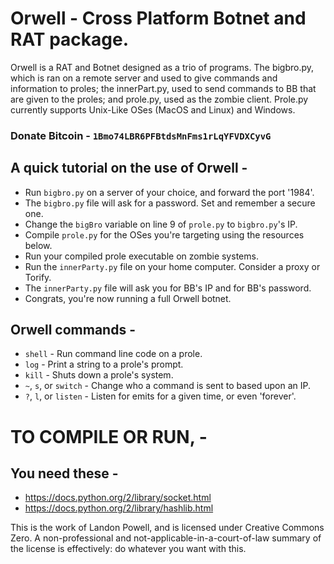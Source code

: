 # Orwell - Cross Platform Botnet and RAT package.

Orwell is a RAT and Botnet designed as a trio of programs. 
The bigbro.py, which is ran on a remote server and used to 
give commands and information to proles; the innerPart.py,
used to send commands to BB that are given to the proles;
and prole.py, used as the zombie client. Prole.py currently
supports Unix-Like OSes (MacOS and Linux) and Windows.

### Donate Bitcoin - `1Bmo74LBR6PFBtdsMnFms1rLqYFVDXCyvG`

## A quick tutorial on the use of Orwell - 
* Run `bigbro.py` on a server of your choice, and forward the port '1984'.
* The `bigbro.py` file will ask for a password. Set and remember a secure one.
* Change the `bigBro` variable on line 9 of `prole.py` to `bigbro.py`'s IP.
* Compile `prole.py` for the OSes you're targeting using the resources below.
* Run your compiled prole executable on zombie systems. 
* Run the `innerParty.py` file on your home computer. Consider a proxy or Torify.
* The `innerParty.py` file will ask you for BB's IP and for BB's password. 
* Congrats, you're now running a full Orwell botnet.

## Orwell commands - 
* `shell`   - Run command line code on a prole.
* `log`     - Print a string to a prole's prompt.
* `kill`    - Shuts down a prole's system.
* `~`, `s`, or `switch` - Change who a command is sent to based upon an IP.
* `?`, `l`, or `listen` - Listen for emits for a given time, or even 'forever'.

# TO COMPILE OR RUN, - 
## You need these - 
*    https://docs.python.org/2/library/socket.html
*    https://docs.python.org/2/library/hashlib.html

This is the work of Landon Powell, and is licensed under 
Creative Commons Zero. A non-professional and 
not-applicable-in-a-court-of-law summary of the license 
is effectively: do whatever you want with this.